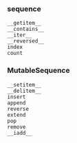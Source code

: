 ### sequence
    __getitem__
    __contains__
    __iter__
    __reversed__
    index
    count


### MutableSequence
    __setitem__
    __delitem__
    insert
    append
    reverse
    extend
    pop
    remove
    __iadd__
